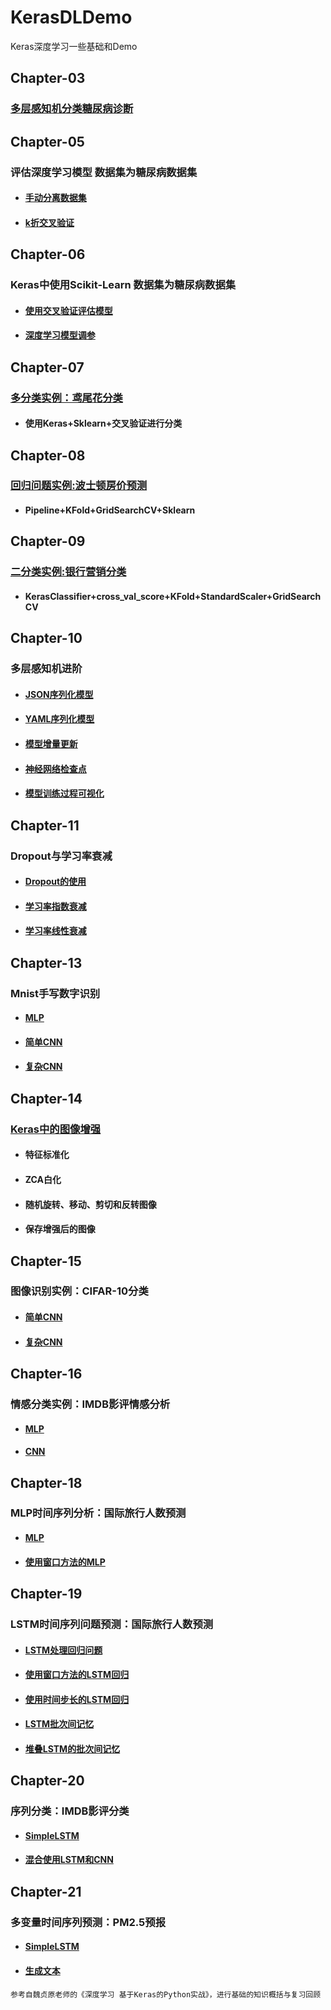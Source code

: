 # KerasDLDemo
Keras深度学习一些基础和Demo
## Chapter-03
### [多层感知机分类糖尿病诊断](https://github.com/renxingkai/KerasDLDemo/blob/master/chapter03_PimaIndians/Main.py)

## Chapter-05
### 评估深度学习模型 数据集为糖尿病数据集
- #### [手动分离数据集](https://github.com/renxingkai/KerasDLDemo/blob/master/chapter05_Evaluate/handEvaluate.py)
- #### [k折交叉验证](https://github.com/renxingkai/KerasDLDemo/blob/master/chapter05_Evaluate/KFold.py)

## Chapter-06
### Keras中使用Scikit-Learn 数据集为糖尿病数据集
- #### [使用交叉验证评估模型](https://github.com/renxingkai/KerasDLDemo/blob/master/chapter06_KerasSklearn/CrossValidation.py)
- #### [深度学习模型调参](https://github.com/renxingkai/KerasDLDemo/blob/master/chapter06_KerasSklearn/DLTuneParameter.py)

## Chapter-07
### [多分类实例：鸢尾花分类](https://github.com/renxingkai/KerasDLDemo/blob/master/chapter07_MultiClass/IrisClassify.py)
- #### 使用Keras+Sklearn+交叉验证进行分类

## Chapter-08
### [回归问题实例:波士顿房价预测](https://github.com/renxingkai/KerasDLDemo/blob/master/chapter08_BostonHouse/BostonHousePredict.py)
- #### Pipeline+KFold+GridSearchCV+Sklearn

## Chapter-09
### [二分类实例:银行营销分类](https://github.com/renxingkai/KerasDLDemo/blob/master/chapter08_BostonHouse/BostonHousePredict.py)
- #### KerasClassifier+cross_val_score+KFold+StandardScaler+GridSearchCV

## Chapter-10
### 多层感知机进阶
- #### [JSON序列化模型](https://github.com/renxingkai/KerasDLDemo/blob/master/chapter10_MultiMLP/JSONSeq.py)
- #### [YAML序列化模型](https://github.com/renxingkai/KerasDLDemo/blob/master/chapter10_MultiMLP/YAMLSeq.py)
- #### [模型增量更新](https://github.com/renxingkai/KerasDLDemo/blob/master/chapter10_MultiMLP/ModelIncre.py)
- #### [神经网络检查点](https://github.com/renxingkai/KerasDLDemo/blob/master/chapter10_MultiMLP/Checkpoints.py)
- #### [模型训练过程可视化](https://github.com/renxingkai/KerasDLDemo/blob/master/chapter10_MultiMLP/Visulize.py)


## Chapter-11
### Dropout与学习率衰减
- #### [Dropout的使用](https://github.com/renxingkai/KerasDLDemo/blob/master/chapter11_DropoutLearningRateDecay/Dropout.py)
- #### [学习率指数衰减](https://github.com/renxingkai/KerasDLDemo/blob/master/chapter11_DropoutLearningRateDecay/ExpLRDecay.py)
- #### [学习率线性衰减](https://github.com/renxingkai/KerasDLDemo/blob/master/chapter11_DropoutLearningRateDecay/LinearLRDecay.py)


## Chapter-13
### Mnist手写数字识别
- #### [MLP](https://github.com/renxingkai/KerasDLDemo/blob/master/chapter13_MnistCNN/MLP.py)
- #### [简单CNN](https://github.com/renxingkai/KerasDLDemo/blob/master/chapter13_MnistCNN/CNNMnist.py)
- #### [复杂CNN](https://github.com/renxingkai/KerasDLDemo/blob/master/chapter13_MnistCNN/MutiCNN.py)




## Chapter-14
### [Keras中的图像增强](https://github.com/renxingkai/KerasDLDemo/blob/master/chapter14_ImageGeneration/ImageDataGeneration.py)
- #### 特征标准化
- #### ZCA白化
- #### 随机旋转、移动、剪切和反转图像
- #### 保存增强后的图像

## Chapter-15
### 图像识别实例：CIFAR-10分类
- #### [简单CNN](https://github.com/renxingkai/KerasDLDemo/blob/master/chapter15_CIFAR10/ClassificationCIFAR10.py)
- #### [复杂CNN](https://github.com/renxingkai/KerasDLDemo/blob/master/chapter15_CIFAR10/BigCNN.py)

## Chapter-16
### 情感分类实例：IMDB影评情感分析
- #### [MLP](https://github.com/renxingkai/KerasDLDemo/blob/master/chapter16_IMDBEA/MLP.py)
- #### [CNN](https://github.com/renxingkai/KerasDLDemo/blob/master/chapter16_IMDBEA/CNN.py)

## Chapter-18
### MLP时间序列分析：国际旅行人数预测
- #### [MLP](https://github.com/renxingkai/KerasDLDemo/blob/master/chapter18_MLPTimeSequence/TouristPrediction.py)
- #### [使用窗口方法的MLP](https://github.com/renxingkai/KerasDLDemo/blob/master/chapter18_MLPTimeSequence/WindowPrediction.py)

## Chapter-19
### LSTM时间序列问题预测：国际旅行人数预测
- #### [LSTM处理回归问题](https://github.com/renxingkai/KerasDLDemo/blob/master/chapter19_LSTMTimeSequence/LSTMPrediction.py)
- #### [使用窗口方法的LSTM回归](https://github.com/renxingkai/KerasDLDemo/blob/master/chapter19_LSTMTimeSequence/WindowLSTM.py)
- #### [使用时间步长的LSTM回归](https://github.com/renxingkai/KerasDLDemo/blob/master/chapter19_LSTMTimeSequence/TimeStepLSTM.py)
- #### [LSTM批次间记忆](https://github.com/renxingkai/KerasDLDemo/blob/master/chapter19_LSTMTimeSequence/LSTMBatchMemory.py)
- #### [堆叠LSTM的批次间记忆](https://github.com/renxingkai/KerasDLDemo/blob/master/chapter19_LSTMTimeSequence/StackLSTM.py)

## Chapter-20
### 序列分类：IMDB影评分类
- #### [SimpleLSTM](https://github.com/renxingkai/KerasDLDemo/blob/master/chapter20_IMDBClassification/IMDBClassification.py)
- #### [混合使用LSTM和CNN](https://github.com/renxingkai/KerasDLDemo/blob/master/chapter20_IMDBClassification/IMDBLSTMCNN.py)

 
## Chapter-21
### 多变量时间序列预测：PM2.5预报
- #### [SimpleLSTM](https://github.com/renxingkai/KerasDLDemo/blob/master/chapter22_TextGeneration/LSTMGeneration.py)
- #### [生成文本](https://github.com/renxingkai/KerasDLDemo/blob/master/chapter22_TextGeneration/GenerationText.py)



```
参考自魏贞原老师的《深度学习 基于Keras的Python实战》，进行基础的知识概括与复习回顾
```
